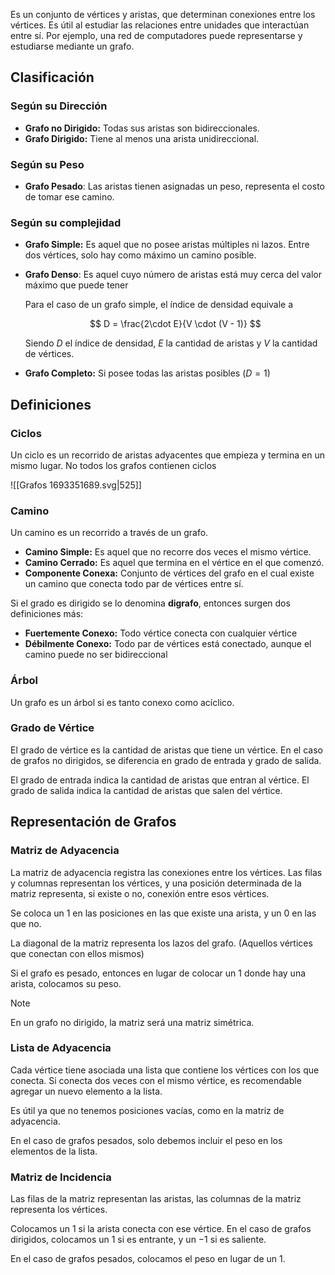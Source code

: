 Es un conjunto de vértices y aristas, que determinan conexiones entre los vértices. Es útil al estudiar las relaciones entre unidades que interactúan entre sí. Por ejemplo, una red de computadores puede representarse y estudiarse mediante un grafo.

## Clasificación

### Según su Dirección

- **Grafo no Dirigido:** Todas sus aristas son bidireccionales.
- **Grafo Dirigido:** Tiene al menos una arista unidireccional.

### Según su Peso

- **Grafo Pesado**: Las aristas tienen asignadas un peso, representa el costo de tomar ese camino.

### Según su complejidad

- **Grafo Simple:** Es aquel que no posee aristas múltiples ni lazos. Entre dos vértices, solo hay como máximo un camino posible.
- **Grafo Denso**: Es aquel cuyo número de aristas está muy cerca del valor máximo que puede tener

	Para el caso de un grafo simple, el índice de densidad equivale a

	$$
    D = \frac{2\cdot E}{V \cdot (V - 1)}
    $$

	Siendo $D$ el índice de densidad, $E$ la cantidad de aristas y $V$ la cantidad de vértices.

- **Grafo Completo:** Si posee todas las aristas posibles $(D = 1)$

## Definiciones

### Ciclos

Un ciclo es un recorrido de aristas adyacentes que empieza y termina en un mismo lugar. No todos los grafos contienen ciclos

![[Grafos 1693351689.svg|525]]

### Camino

Un camino es un recorrido a través de un grafo.

- **Camino Simple:** Es aquel que no recorre dos veces el mismo vértice.
- **Camino Cerrado:** Es aquel que termina en el vértice en el que comenzó.
- **Componente Conexa:** Conjunto de vértices del grafo en el cual existe un camino que conecta todo par de vértices entre sí.

Si el grado es dirigido se lo denomina **digrafo**, entonces surgen dos definiciones más:

- **Fuertemente Conexo:** Todo vértice conecta con cualquier vértice
- **Débilmente Conexo:** Todo par de vértices está conectado, aunque el camino puede no ser bidireccional

### Árbol

Un grafo es un árbol si es tanto conexo como acíclico.

### Grado de Vértice

El grado de vértice es la cantidad de aristas que tiene un vértice. En el caso de grafos no dirigidos, se diferencia en grado de entrada y grado de salida.

El grado de entrada indica la cantidad de aristas que entran al vértice. El grado de salida indica la cantidad de aristas que salen del vértice.

## Representación de Grafos

### Matriz de Adyacencia

La matriz de adyacencia registra las conexiones entre los vértices. Las filas y columnas representan los vértices, y una posición determinada de la matriz representa, si existe o no, conexión entre esos vértices.

Se coloca un $1$ en las posiciones en las que existe una arista, y un 0 en las que no.

La diagonal de la matriz representa los lazos del grafo. (Aquellos vértices que conectan con ellos mismos)

Si el grafo es pesado, entonces en lugar de colocar un $1$ donde hay una arista, colocamos su peso.

> [!note]
> En un grafo no dirigido, la matriz será una matriz simétrica.

### Lista de Adyacencia

Cada vértice tiene asociada una lista que contiene los vértices con los que conecta. Si conecta dos veces con el mismo vértice, es recomendable agregar un nuevo elemento a la lista.

Es útil ya que no tenemos posiciones vacías, como en la matriz de adyacencia.

En el caso de grafos pesados, solo debemos incluir el peso en los elementos de la lista.

### Matriz de Incidencia

Las filas de la matriz representan las aristas, las columnas de la matriz representa los vértices.

Colocamos un $1$ si la arista conecta con ese vértice. En el caso de grafos dirigidos, colocamos un $1$ si es entrante, y un $-1$ si es saliente.

En el caso de grafos pesados, colocamos el peso en lugar de un $1$.
